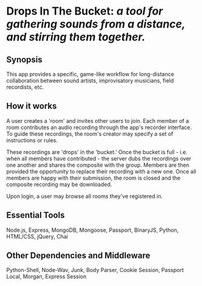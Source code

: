 # Drops In The Bucket: *a tool for gathering sounds from a distance, and stirring them together.*

## Synopsis
This app provides a specific, game-like workflow for long-distance collaboration between sound artists, improvisatory musicians, field recordists, etc. 

## How it works
A user creates a 'room' and invites other users to join. Each member of a room contributes an audio recording through the app's recorder interface. To guide these recordings, the room's creator may specify a set of instructions or rules.

These recordings are 'drops' in the 'bucket.' Once the bucket is full - i.e. when all members have contributed - the server dubs the recordings over one another and shares the composite with the group. Members are then provided the opportunity to replace their recording with a new one. Once all members are happy with their submission, the room is closed and the composite recording may be downloaded.

Upon login, a user may browse all rooms they've registered in.

## Essential Tools
Node.js, Express, MongoDB, Mongoose, Passport, BinaryJS, Python, HTML/CSS, jQuery, Chai

## Other Dependencies and Middleware
Python-Shell, Node-Wav, Junk, Body Parser, Cookie Session, Passport Local, Morgan, Express Session
